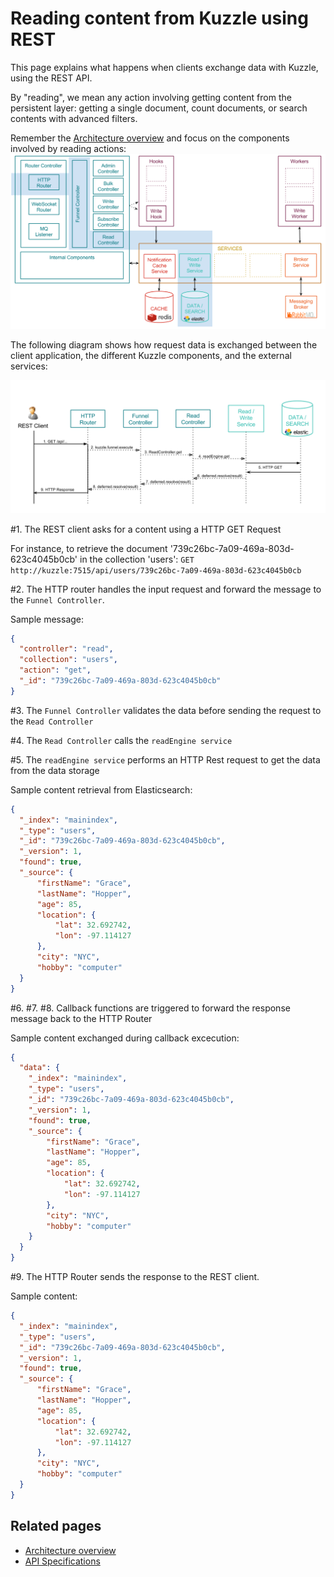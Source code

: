 # Reading content from Kuzzle using REST

This page explains what happens when clients exchange data with Kuzzle, using the REST API.

By "reading", we mean any action involving getting content from the persistent layer: getting a single document, count documents, or search contents with advanced filters.

Remember the [Architecture overview](../architecture.md) and focus on the components involved by reading actions:
![read_scenario_http_overview](../images/kuzzle_read_scenario_http_overview.png)

The following diagram shows how request data is exchanged between the client application, the different Kuzzle components, and the external services:

![read_scenario_http_details](../images/kuzzle_read_scenario_http_details.png)

\#1. The REST client asks for a content using a HTTP GET Request

For instance, to retrieve the document '739c26bc-7a09-469a-803d-623c4045b0cb' in the collection 'users':
```GET http://kuzzle:7515/api/users/739c26bc-7a09-469a-803d-623c4045b0cb```

\#2. The HTTP router handles the input request and forward the message to the ```Funnel Controller```.

Sample message:

```json
{
  "controller": "read",
  "collection": "users",
  "action": "get",
  "_id": "739c26bc-7a09-469a-803d-623c4045b0cb"
}
```

\#3. The ```Funnel Controller``` validates the data before sending the request to the ```Read Controller```

\#4. The ```Read Controller``` calls the ```readEngine service```

\#5. The ```readEngine service``` performs an HTTP Rest request to get the data from the data storage

Sample content retrieval from Elasticsearch:

```json
{
  "_index": "mainindex",
  "_type": "users",
  "_id": "739c26bc-7a09-469a-803d-623c4045b0cb",
  "_version": 1,
  "found": true,
  "_source": {
      "firstName": "Grace",
      "lastName": "Hopper",
      "age": 85,
      "location": {
          "lat": 32.692742,
          "lon": -97.114127
      },
      "city": "NYC",
      "hobby": "computer"
  }
}
```

\#6. \#7. \#8. Callback functions are triggered to forward the response message back to the HTTP Router

Sample content exchanged during callback excecution:

```json
{
  "data": {
    "_index": "mainindex",
    "_type": "users",
    "_id": "739c26bc-7a09-469a-803d-623c4045b0cb",
    "_version": 1,
    "found": true,
    "_source": {
        "firstName": "Grace",
        "lastName": "Hopper",
        "age": 85,
        "location": {
            "lat": 32.692742,
            "lon": -97.114127
        },
        "city": "NYC",
        "hobby": "computer"
    }
  }
}
```
\#9. The HTTP Router sends the response to the REST client.

Sample content:

```json
{
  "_index": "mainindex",
  "_type": "users",
  "_id": "739c26bc-7a09-469a-803d-623c4045b0cb",
  "_version": 1,
  "found": true,
  "_source": {
      "firstName": "Grace",
      "lastName": "Hopper",
      "age": 85,
      "location": {
          "lat": 32.692742,
          "lon": -97.114127
      },
      "city": "NYC",
      "hobby": "computer"
  }
}
```

## Related pages

* [Architecture overview](../architecture.md)
* [API Specifications](../api-specifications.md)
